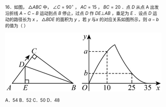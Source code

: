 16．如图， ${ \triangle A B C }$ 中， $\angle C = 9 0 ^ { \circ }$ ， $A C = 1 5$ ， $B C = 2 0$ ．点 $D$ 从点 A 出发沿折线 $A - C - B$ 运动到点 $B$ 停止，过点 $D$ 作 $D E \bot A B$ ，垂足为 $E$ ．设点 $D$ 运动的路径长为 $x$ ， $\triangle B D E$ 的面积为 $y$ ，若 $y$ 与$x$ 的对应关系如图所示，则 $a - b$ 的值为（ ）

![](<../../qs_image_DB/专题3-5__二次函数压轴：焦点与准线，动点面积，含参二次函数（解析版）/736c63bad99adbd4189f7e416acd864a24ff64d5b9d20353d303b40a881c6e35.jpg>)

A．54 B．52 C．50 D．48
